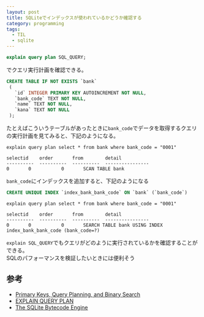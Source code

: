 ```yaml
---
layout: post
title: SQLiteでインデックスが使われているかどうか確認する
category: programming
tags:
  - TIL
  - sqlite
---
```


```sql
explain query plan SQL_QUERY;
```

でクエリ実行計画を確認できる。

 ```sql
CREATE TABLE IF NOT EXISTS `bank` 
  (
    `id` INTEGER PRIMARY KEY AUTOINCREMENT NOT NULL, 
    `bank_code` TEXT NOT NULL, 
    `name` TEXT NOT NULL, 
    `kana` TEXT NOT NULL
  );
```

たとえばこういうテーブルがあったときに`bank_code`でデータを取得するクエリの実行計画を見てみると、下記のようになる。

```
explain query plan select * from bank where bank_code = "0001"

selectid    order       from        detail          
----------  ----------  ----------  ----------------
0	    0           0	    SCAN TABLE bank
```

`bank_code`にインデックスを追加すると、下記のようになる

```sql
CREATE UNIQUE INDEX `index_bank_bank_code` ON `bank` (`bank_code`)
```

```
explain query plan select * from bank where bank_code = "0001"

selectid    order       from        detail          
----------  ----------  ----------  ----------------
0	    0           0	    SEARCH TABLE bank USING INDEX index_bank_bank_code (bank_code=?)
```

`explain SQL_QUERY`でもクエリがどのように実行されているかを確認することができる。  
SQLのパフォーマンスを検証したいときには便利そう

## 参考
- [Primary Keys, Query Planning, and Binary Search](https://medium.com/@JasonWyatt/squeezing-performance-from-sqlite-indexes-indexes-c4e175f3c346)
- [EXPLAIN QUERY PLAN](https://www.sqlite.org/eqp.html)
- [The SQLite Bytecode Engine](http://www.hwaci.com/sw/sqlite/opcode.html)
